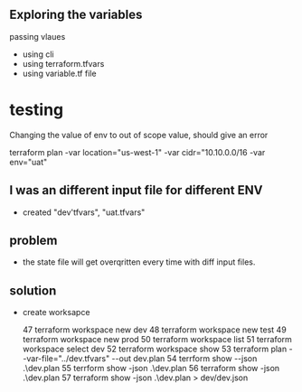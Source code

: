 ## Exploring the variables

passing vlaues
* using cli 
* using terraform.tfvars
* using variable.tf file


# testing 

Changing the value of env to out of scope value, should give an error 

terraform plan -var location="us-west-1" -var cidr="10.10.0.0/16 -var env="uat"

## I was an different input file for different ENV
* created "dev'tfvars", "uat.tfvars"

## problem 
* the state file will get overqritten every time with diff input files.

## solution
* create worksapce 

  47 terraform workspace new dev
  48 terraform workspace new test
  49 terraform workspace new prod
  50 terraform workspace list
  51 terraform workspace select dev
  52 terraform workspace show
  53 terraform plan --var-file="../dev.tfvars" --out dev.plan
  54 terrform show --json .\dev.plan
  55 terrform show -json .\dev.plan
  56 terraform show -json .\dev.plan
  57 terraform show -json .\dev.plan > dev/dev.json
  